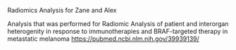 Radiomics Analysis for Zane and Alex

Analysis that was performed for Radiomic Analysis of patient and interorgan heterogenity in response to immunotherapies and BRAF-targeted therapy in metastatic melanoma
https://pubmed.ncbi.nlm.nih.gov/39939139/

